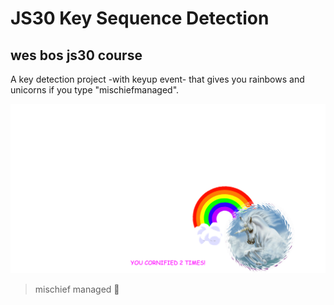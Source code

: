 # JS30 Key Sequence Detection

## wes bos js30 course

A key detection project -with keyup event- that gives you rainbows and unicorns if you type "mischiefmanaged".

![Alt](keyseq.png)

> mischief managed :herb:

